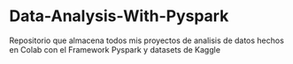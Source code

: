 # Data-Analysis-With-Pyspark
Repositorio que almacena todos mis proyectos de analisis de datos hechos en Colab con el Framework Pyspark y datasets de Kaggle
